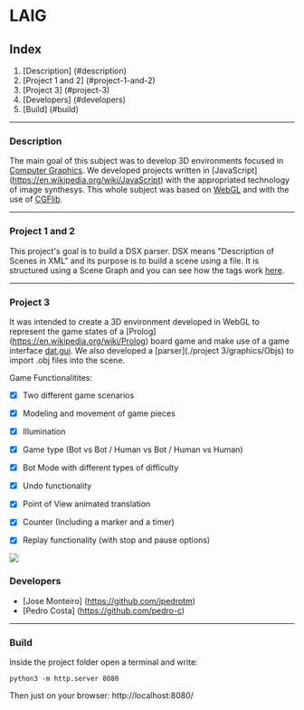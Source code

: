 # LAIG

## Index

1. [Description] (#description)
2. [Project 1 and 2] (#project-1-and-2)
3. [Project 3] (#project-3)
4. [Developers] (#developers)
5. [Build] (#build)

***

### Description

The main goal of this subject was to develop 3D environments focused in [Computer Graphics](https://en.wikipedia.org/wiki/Computer_graphics).
We developed projects written in [JavaScript] (https://en.wikipedia.org/wiki/JavaScript) with the appropriated technology of image synthesys. This whole subject was based on [WebGL](https://en.wikipedia.org/wiki/WebGL) and with the use of [CGFlib](https://paginas.fe.up.pt/~ruirodrig/pub/sw/cgflib/docs/_c_g_finterface_8h.html).
***


### Project 1 and 2

This project's goal is to build a DSX parser. DSX means "Description of Scenes in XML" and its purpose is to build a scene using a file.
It is structured using a Scene Graph and you can see how the tags work [here](./DSX_example.txt).

***

### Project 3

It was intended to create a 3D environment developed in WebGL to represent the game states of a [Prolog] (https://en.wikipedia.org/wiki/Prolog) board game and make use of a game interface [dat.gui](https://code.google.com/p/dat-gui/). We also developed a [parser](./project 3/graphics/Objs) to import .obj files into the scene.


Game Functionalitites:

- [x] Two different game scenarios
- [x] Modeling and movement of game pieces
- [X] Illumination
- [x] Game type (Bot vs Bot / Human vs Bot / Human vs Human)
- [x] Bot Mode with different types of difficulty  
- [x] Undo functionality
- [x] Point of View animated translation
- [X] Counter (Including a marker and a timer)
- [X] Replay functionality (with stop and pause options)


![](https://raw.githubusercontent.com/jpedrotm/FEUP-LAIG/master/Projeto3/res/laig.gif)

### Developers

* [Jose Monteiro] (https://github.com/jpedrotm)
* [Pedro Costa] (https://github.com/pedro-c)

***

### Build
Inside the project folder open a terminal and write:
```
python3 -m http.server 8080
```
Then just on your browser: http://localhost:8080/
